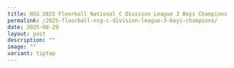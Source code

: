 ```yaml
---
title: NSG 2025 Floorball National C Division League 3 Boys Champions
permalink: /2025-floorball-nsg-c-division-league-3-boys-champions/
date: 2025-08-29
layout: post
description: ""
image: ""
variant: tiptap
---
```


